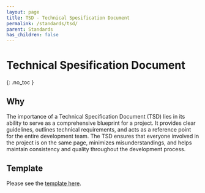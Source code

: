 ```yaml
---
layout: page
title: TSD - Technical Spesification Document
permalink: /standards/tsd/
parent: Standards
has_children: false
---
```


# Technical Spesification Document
{: .no_toc }

## Why
The importance of a Technical Specification Document (TSD) lies in its ability to serve as a comprehensive blueprint for a project. It provides clear guidelines, outlines technical requirements, and acts as a reference point for the entire development team. The TSD ensures that everyone involved in the project is on the same page, minimizes misunderstandings, and helps maintain consistency and quality throughout the development process.

## Template

Please see the [template here](https://aitadmin.sharepoint.com/:w:/s/AITDevelopers/EZK6GfcPuoRDkUuh9MWBvi8BWlEqfXkAgcSXgN-cOevMlg?e=aUU8Ts).